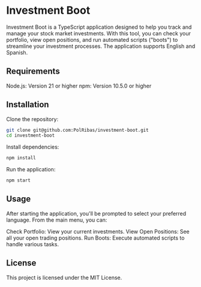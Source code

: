 # Investment Boot

Investment Boot is a TypeScript application designed to help you track and manage your stock market investments. With this tool, you can check your portfolio, view open positions, and run automated scripts ("boots") to streamline your investment processes. The application supports English and Spanish.

## Requirements

Node.js: Version 21 or higher
npm: Version 10.5.0 or higher

## Installation

Clone the repository:

```bash
git clone git@github.com:PolRibas/investment-boot.git
cd investment-boot
```

Install dependencies:

```bash
npm install
```

Run the application:

```bash
npm start
```

## Usage

After starting the application, you'll be prompted to select your preferred language. From the main menu, you can:

Check Portfolio: View your current investments.
View Open Positions: See all your open trading positions.
Run Boots: Execute automated scripts to handle various tasks.

## License

This project is licensed under the MIT License.
